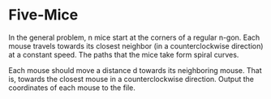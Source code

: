 # Five-Mice
In the general problem, n mice start at the corners of a regular n-gon. Each mouse travels towards its closest neighbor (in a counterclockwise direction) at a constant speed. The paths that the mice take form spiral curves.

Each mouse should move a distance d towards its neighboring mouse. That is, towards the closest mouse in a counterclockwise direction. 
Output the coordinates of each mouse to the file. 
